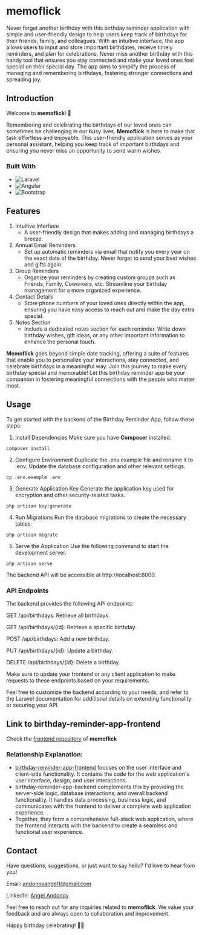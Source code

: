 # memoflick

Never forget another birthday with this birthday reminder application with simple and user-friendly design to help users keep track of birthdays for their friends, family, and colleagues. With an intuitive interface, the app allows users to input and store important birthdates, receive timely reminders, and plan for celebrations. Never miss another birthday with this handy tool that ensures you stay connected and make your loved ones feel special on their special day. The app aims to simplify the process of managing and remembering birthdays, fostering stronger connections and spreading joy.

## Introduction

Welcome to **memoflick**! 🎉

Remembering and celebrating the birthdays of our loved ones can sometimes be challenging in our busy lives. **Memoflick** is here to make that task effortless and enjoyable. This user-friendly application serves as your personal assistant, helping you keep track of important birthdays and ensuring you never miss an opportunity to send warm wishes.

### Built With

- ![Laravel](https://img.shields.io/badge/laravel-%23FF2D20.svg?style=for-the-badge&logo=laravel&logoColor=white)
- ![Angular](https://img.shields.io/badge/angular-%23DD0031.svg?style=for-the-badge&logo=angular&logoColor=white)
- ![Bootstrap](https://img.shields.io/badge/bootstrap-%238511FA.svg?style=for-the-badge&logo=bootstrap&logoColor=white)

## Features

1. Intuitive Interface
    - A user-friendly design that makes adding and managing birthdays a breeze.
2. Annual Email Reminders
    - Set up automatic reminders via email that notify you every year on the exact date of the birthday. Never forget to send your best wishes and gifts again.
3. Group Reminders
    - Organize your reminders by creating custom groups such as Friends, Family, Coworkers, etc. Streamline your birthday management for a more organized experience.
4. Contact Details
    - Store phone numbers of your loved ones directly within the app, ensuring you have easy access to reach out and make the day extra special.
5. Notes Section
    - Include a dedicated notes section for each reminder. Write down birthday wishes, gift ideas, or any other important information to enhance the personal touch.

**Memoflick** goes beyond simple date tracking, offering a suite of features that enable you to personalize your interactions, stay connected, and celebrate birthdays in a meaningful way. Join this journey to make every birthday special and memorable! Let this birthday reminder app be your companion in fostering meaningful connections with the people who matter most.

## Usage

To get started with the backend of the Birthday Reminder App, follow these steps:

1. Install Dependencies
Make sure you have **Composer** installed.
```
composer install
```
2. Configure Environment
Duplicate the .env.example file and rename it to .env. Update the database configuration and other relevant settings.
```
cp .env.example .env
```
3. Generate Application Key
Generate the application key used for encryption and other security-related tasks.
```
php artisan key:generate
```
4. Run Migrations
Run the database migrations to create the necessary tables.
```
php artisan migrate
```
5. Serve the Application
Use the following command to start the development server.
```
php artisan serve
```
The backend API will be accessible at http://localhost:8000.

### API Endpoints
The backend provides the following API endpoints:

GET /api/birthdays: Retrieve all birthdays.

GET /api/birthdays/{id}: Retrieve a specific birthday.

POST /api/birthdays: Add a new birthday.

PUT /api/birthdays/{id}: Update a birthday.

DELETE /api/birthdays/{id}: Delete a birthday.

Make sure to update your frontend or any client application to make requests to these endpoints based on your requirements.

Feel free to customize the backend according to your needs, and refer to the Laravel documentation for additional details on extending functionality or securing your API.

## Link to birthday-reminder-app-frontend

Check the [frontend repository](https://github.com/andonovangel/birthday-reminder-app-frontend) of **memoflick**

### Relationship Explanation:

- [birthday-reminder-app-frontend](https://github.com/andonovangel/birthday-reminder-app-frontend) focuses on the user interface and client-side functionality. It contains the code for the web application's user interface, design, and user interactions.
- birthday-reminder-app-backend complements this by providing the server-side logic, database interactions, and overall backend functionality. It handles data processing, business logic, and communicates with the frontend to deliver a complete web application experience.
- Together, they form a comprehensive full-stack web application, where the frontend interacts with the backend to create a seamless and functional user experience.

## Contact

Have questions, suggestions, or just want to say hello? I'd love to hear from you!

Email: andonovangel1@gmail.com

LinkedIn: [Angel Andonov](https://www.linkedin.com/in/andonovangel/)

Feel free to reach out for any inquiries related to **memoflick**. We value your feedback and are always open to collaboration and improvement.

Happy birthday celebrating! 🎂🎉
